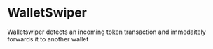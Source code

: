 # WalletSwiper

Walletswiper detects an incoming token transaction and immedaitely forwards it to another wallet
